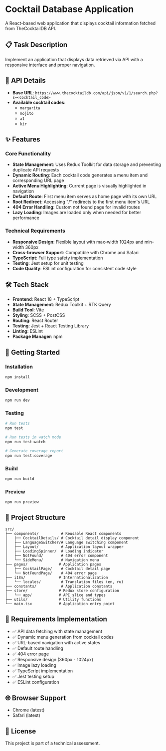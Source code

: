 # Cocktail Database Application

A React-based web application that displays cocktail information fetched from TheCocktailDB API.

## 📋 Task Description

Implement an application that displays data retrieved via API with a responsive interface and proper navigation.

## 🔗 API Details

- **Base URL**: `https://www.thecocktaildb.com/api/json/v1/1/search.php?s=<cocktail_code>`
- **Available cocktail codes**:
  - `margarita`
  - `mojito`
  - `a1`
  - `kir`

## ✨ Features

### Core Functionality

- **State Management**: Uses Redux Toolkit for data storage and preventing duplicate API requests
- **Dynamic Routing**: Each cocktail code generates a menu item and corresponding URL page
- **Active Menu Highlighting**: Current page is visually highlighted in navigation
- **Default Route**: First menu item serves as home page with its own URL
- **Root Redirect**: Accessing "/" redirects to the first menu item's URL
- **404 Error Handling**: Custom not found page for invalid routes
- **Lazy Loading**: Images are loaded only when needed for better performance

### Technical Requirements

- **Responsive Design**: Flexible layout with max-width 1024px and min-width 360px
- **Cross-browser Support**: Compatible with Chrome and Safari
- **TypeScript**: Full type safety implementation
- **Testing**: Jest setup for unit testing
- **Code Quality**: ESLint configuration for consistent code style

## 🛠️ Tech Stack

- **Frontend**: React 18 + TypeScript
- **State Management**: Redux Toolkit + RTK Query
- **Build Tool**: Vite
- **Styling**: SCSS + PostCSS
- **Routing**: React Router
- **Testing**: Jest + React Testing Library
- **Linting**: ESLint
- **Package Manager**: npm

## 🚀 Getting Started

### Installation

```bash
npm install
```

### Development

```bash
npm run dev
```

### Testing

```bash
# Run tests
npm test

# Run tests in watch mode
npm run test:watch

# Generate coverage report
npm run test:coverage
```

### Build

```bash
npm run build
```

### Preview

```bash
npm run preview
```

## 📁 Project Structure

```
src/
├── components/          # Reusable React components
│   ├── CocktailDetails/ # Cocktail detail display component
│   ├── LanguageSwitcher/# Language switching component  
│   ├── Layout/          # Application layout wrapper
│   ├── LoadingSpinner/  # Loading indicator
│   ├── NotFound/        # 404 error component
│   └── SideMenu/        # Navigation menu
├── pages/              # Application pages
│   ├── CocktailPage/    # Cocktail detail page
│   └── NotFoundPage/    # 404 error page
├── i18n/               # Internationalization
│   └── locales/         # Translation files (en, ru)
├── constants/           # Application constants
├── store/              # Redux store configuration
│   └── app/            # API slice and types
├── utils/              # Utility functions
└── main.tsx            # Application entry point
```

## 🎯 Requirements Implementation

- ✅ API data fetching with state management
- ✅ Dynamic menu generation from cocktail codes
- ✅ URL-based navigation with active states
- ✅ Default route handling
- ✅ 404 error page
- ✅ Responsive design (360px - 1024px)
- ✅ Image lazy loading
- ✅ TypeScript implementation
- ✅ Jest testing setup
- ✅ ESLint configuration

## 🌐 Browser Support

- Chrome (latest)
- Safari (latest)

## 📝 License

This project is part of a technical assessment.

